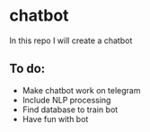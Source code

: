 # chatbot
In this repo I will create a chatbot

## To do:
- Make chatbot work on telegram
- Include NLP processing
- Find database to train bot
- Have fun with bot
